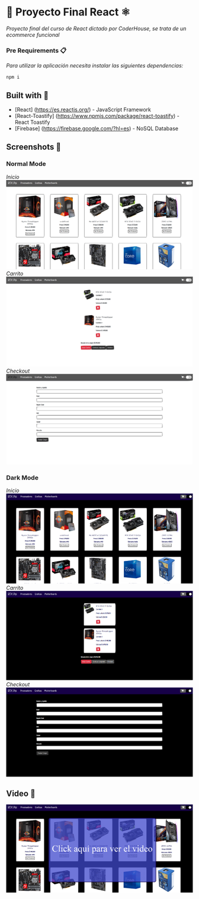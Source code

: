 # 👋 Proyecto Final React ⚛️
_Proyecto final del curso de React dictado por CoderHouse, se trata de un ecommerce funcional_

### Pre Requirements 📋

_Para utilizar la aplicación necesita instalar las siguientes dependencias:_
```
npm i
```
## Built with 👷
* [React] (https://es.reactjs.org/) - JavaScript Framework
* [React-Toastify] (https://www.npmjs.com/package/react-toastify) - React Toastify
* [Firebase] (https://firebase.google.com/?hl=es) - NoSQL Database

## Screenshots 📸

### Normal Mode
_Inicio_
![alt Text](https://github.com/santiagobasso1/reactCorderHouse/blob/master/docs/screenshotIndex.PNG)
_Carrito_
![alt Text](https://github.com/santiagobasso1/reactCorderHouse/blob/master/docs/screenshotCarrito.PNG)
_Checkout_
![alt Text](https://github.com/santiagobasso1/reactCorderHouse/blob/master/docs/screenshotCheckOut.PNG)

### Dark Mode
_Inicio_
![alt Text](https://github.com/santiagobasso1/reactCorderHouse/blob/master/docs/screenshotIndexDarkMode.PNG)
_Carrito_
![alt Text](https://github.com/santiagobasso1/reactCorderHouse/blob/master/docs/screenshotCarritoDarkMode.PNG)
_Checkout_
![alt Text](https://github.com/santiagobasso1/reactCorderHouse/blob/master/docs/screenshotCheckOutDarkMode.PNG)

## Video 🎥
[![alt Text](https://github.com/santiagobasso1/reactCorderHouse/blob/master/docs/portadaVideo.PNG)](https://www.youtube.com/watch?v=xFTjd3aY3Ko)
